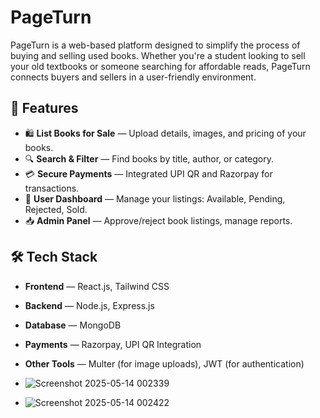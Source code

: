 # PageTurn

PageTurn is a web-based platform designed to simplify the process of buying and selling used books. Whether you're a student looking to sell your old textbooks or someone searching for affordable reads, PageTurn connects buyers and sellers in a user-friendly environment.

## 🌟 Features

- 🛍️ **List Books for Sale** — Upload details, images, and pricing of your books.
- 🔍 **Search & Filter** — Find books by title, author, or category.
- 💳 **Secure Payments** — Integrated UPI QR and Razorpay for transactions.
- 👤 **User Dashboard** — Manage your listings: Available, Pending, Rejected, Sold.
- 📥 **Admin Panel** — Approve/reject book listings, manage reports.

## 🛠️ Tech Stack

- **Frontend** — React.js, Tailwind CSS
- **Backend** — Node.js, Express.js
- **Database** — MongoDB
- **Payments** — Razorpay, UPI QR Integration
- **Other Tools** — Multer (for image uploads), JWT (for authentication)

- ![Screenshot 2025-05-14 002339](https://github.com/user-attachments/assets/736b8c8a-ed2f-4674-a6d9-d399c7197b35)



- ![Screenshot 2025-05-14 002422](https://github.com/user-attachments/assets/b4831dc1-766e-4ffc-8c32-d50da1764759)
